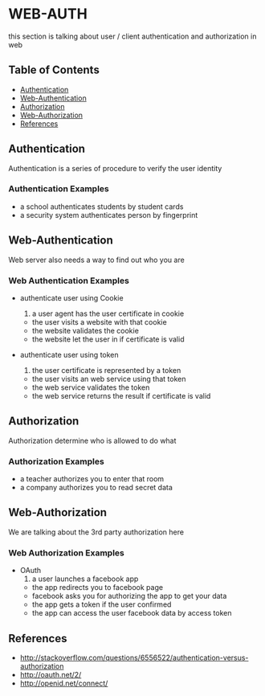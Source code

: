 # WEB-AUTH

this section is talking about user / client authentication and authorization in web

## Table of Contents
- [Authentication](#authentication)
- [Web-Authentication](#web-authentication)
- [Authorization](#authorization)
- [Web-Authorization](#web-authorization)
- [References](#references)

## Authentication
Authentication is a series of procedure to verify the user identity

### Authentication Examples
- a school authenticates students by student cards
- a security system authenticates person by fingerprint

## Web-Authentication
Web server also needs a way to find out who you are

### Web Authentication Examples

- authenticate user using Cookie
  1. a user agent has the user certificate in cookie
  - the user visits a website with that cookie
  - the website validates the cookie
  - the website let the user in if certificate is valid


- authenticate user using token
  1. the user certificate is represented by a token
  - the user visits an web service using that token
  - the web service validates the token
  - the web service returns the result if certificate is valid

## Authorization
Authorization determine who is allowed to do what

### Authorization Examples
- a teacher authorizes you to enter that room
- a company authorizes you to read secret data

## Web-Authorization
We are talking about the 3rd party authorization here

### Web Authorization Examples
- OAuth
  1. a user launches a facebook app
  - the app redirects you to facebook page
  - facebook asks you for authorizing the app to get your data
  - the app gets a token if the user confirmed
  - the app can access the user facebook data by access token


## References
- http://stackoverflow.com/questions/6556522/authentication-versus-authorization
- http://oauth.net/2/
- http://openid.net/connect/
